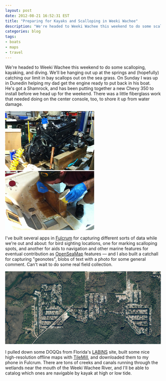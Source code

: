 ```yaml
---
layout: post
date: 2012-08-21 16:52:31 EST
title: "Preparing for Kayaks and Scalloping in Weeki Wachee"
description: "We're headed to Weeki Wachee this weekend to do some scalloping, kayaking, and diving. We'll be hanging out up at the springs and (hopefully) catching our limit in bay scallops out on the sea grass."
categories: blog
tags:
- boats
- maps
- travel
---
```


We're headed to Weeki Wachee this weekend to do some scalloping, kayaking, and diving. We'll be hanging out up at the springs and (hopefully) catching our limit in bay scallops out on the sea grass. On Sunday I was up in Dunedin helping my dad get the engine ready to put back in his boat. He's got a Shamrock, and has been putting together a new Chevy 350 to install before we head up for the weekend. There was a little fiberglass work that needed doing on the center console, too, to shore it up from water damage.

<a href="http://www.flickr.com/photos/colemanm/7836054600/"><img src="/images/post-images/boat_engine_thumb.png" alt="Chevy V8" class="thumb left" /></a>
<a href="http://www.flickr.com/photos/colemanm/7836051970/"><img src="/images/post-images/boat_fiberglass_thumb.png" alt="Fiberglassing" class="thumb right" /></a>

I've built several apps in [Fulcrum](http://fulcrumapp.com/) for capturing different sorts of data while we're out and about: for bird sighting locations, one for marking scalloping spots, and another for aids to navigation and other marine features for eventual contribution as [OpenSeaMap](http://en.wikipedia.org/wiki/OpenSeaMap) features &mdash; and I also built a catchall for capturing "geonotes", blobs of text with a photo for some general comment. Can't wait to do some real field collection.

<img src="/images/post-images/weeki_wachee_river.png" alt="Weeki Wachee River" />

I pulled down some DOQQs from Florida's [LABINS](http://data.labins.org/2003/) site, built some nice high-resolution offline maps with [TileMill](http://mapbox.com/tilemill), and downloaded them to my phone in Fulcrum. There are tons of creeks and canals running through the wetlands near the mouth of the Weeki Wachee River, and I'll be able to catalog which ones are navigable by kayak at high or low tide.
